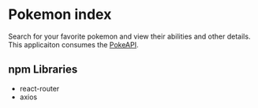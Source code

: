 # Pokemon index

Search for your favorite pokemon and view their abilities and other details. This applicaiton consumes the
[PokeAPI](https://pokeapi.co/).

## npm Libraries
* react-router
* axios